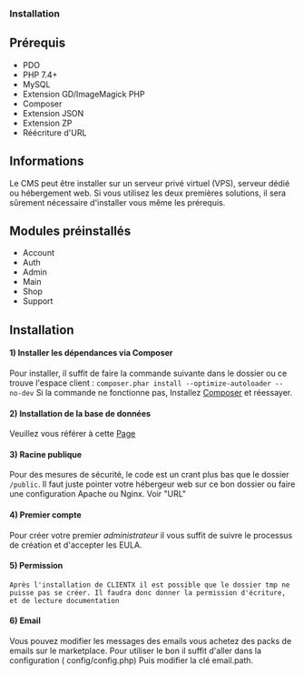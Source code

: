 ### Installation

## Prérequis

- PDO
- PHP 7.4+
- MySQL
- Extension GD/ImageMagick PHP
- Composer
- Extension JSON
- Extension ZP
- Réécriture d'URL

## Informations

Le CMS peut être installer sur un serveur privé virtuel (VPS), serveur dédié ou hébergement web. Si vous utilisez les deux premières solutions, il sera sûrement nécessaire d'installer vous même les prérequis.

## Modules préinstallés
- Account
- Auth
- Admin
- Main
- Shop
- Support


## Installation

#### 1) Installer les dépendances via Composer

   Pour installer, il suffit de faire la commande suivante dans le dossier ou ce trouve l'espace client : 
    ```composer.phar install --optimize-autoloader --no-dev```
    Si la commande ne fonctionne pas,  Installez [Composer](https://getComposer.org) et réessayer.

#### 2) Installation de la base de données

   Veuillez vous référer à cette [Page](https://clientx.fr/docs/database)

#### 3) Racine publique

   Pour des mesures de sécurité, le code est un crant plus bas que le dossier ```/public```. Il faut juste pointer votre hébergeur web sur ce bon dossier ou faire une configuration Apache ou Nginx. Voir "URL"

#### 4) Premier compte

   Pour créer votre premier *administrateur* il vous suffit de suivre le processus de création et d'accepter les EULA.
#### 5) Permission

    Après l'installation de CLIENTX il est possible que le dossier tmp ne puisse pas se créer. Il faudra donc donner la permission d'écriture, et de lecture documentation

#### 6) Email
   Vous pouvez modifier les messages des emails vous achetez des packs de emails sur le marketplace. Pour utiliser le bon il suffit d'aller dans la configuration ( config/config.php) Puis modifier la clé email.path.
